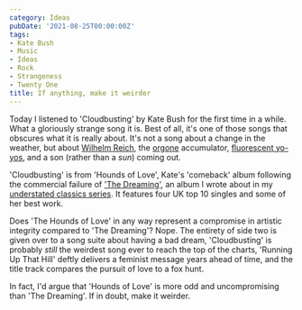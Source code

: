 ```yaml
---
category: Ideas
pubDate: '2021-08-25T00:00:00Z'
tags:
- Kate Bush
- Music
- Ideas
- Rock
- Strangeness
- Twenty One
title: If anything, make it weirder
---
```

Today I listened to 'Cloudbusting' by Kate Bush for the first time in a while. What a gloriously strange song it is. Best of all, it's one of those songs that obscures what it is really about. It's not a song about a change in the weather, but about [Wilhelm Reich][1], the [orgone][2] accumulator, [fluorescent yo-yos][3], and a son (rather than a *sun*) coming out.  

'Cloudbusting' is from 'Hounds of Love', Kate's 'comeback' album following the commercial failure of ['The Dreaming'][4], an album I wrote about in my [understated classics series][5]. It features four UK top 10 singles and some of her best work.

Does 'The Hounds of Love' in any way represent a compromise in artistic integrity compared to 'The Dreaming'? Nope. The entirety of  side two is given over to a song suite about having a bad dream, 'Cloudbusting' is probably *still* the weirdest song ever to reach the top of the charts, 'Running Up That Hill' deftly delivers a feminist message years ahead of time, and  the title track compares the pursuit of love to a fox hunt.

In fact, I'd argue that 'Hounds of Love' is more odd and uncompromising than 'The Dreaming'. If in doubt, make it weirder.

[1]:	https://wilhelmreichmuseum.org/about/biography-of-wilhelm-reich/
[2]:	https://en.wikipedia.org/wiki/Orgone
[3]:	https://www.cultofweird.com/medical/radium-girls/
[4]:	https://mattischrome.com/understated-classics-19
[5]:	https://mattischrome.com/tag/understated%20classics/